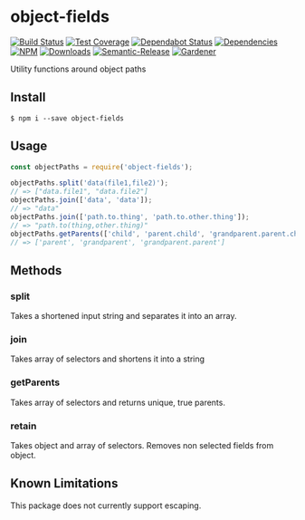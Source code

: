 # object-fields

[![Build Status](https://circleci.com/gh/blackflux/object-fields.png?style=shield)](https://circleci.com/gh/blackflux/object-fields)
[![Test Coverage](https://img.shields.io/coveralls/blackflux/object-fields/master.svg)](https://coveralls.io/github/blackflux/object-fields?branch=master)
[![Dependabot Status](https://api.dependabot.com/badges/status?host=github&repo=blackflux/object-fields)](https://dependabot.com)
[![Dependencies](https://david-dm.org/blackflux/object-fields/status.svg)](https://david-dm.org/blackflux/object-fields)
[![NPM](https://img.shields.io/npm/v/object-fields.svg)](https://www.npmjs.com/package/object-fields)
[![Downloads](https://img.shields.io/npm/dt/object-fields.svg)](https://www.npmjs.com/package/object-fields)
[![Semantic-Release](https://github.com/blackflux/js-gardener/blob/master/assets/icons/semver.svg)](https://github.com/semantic-release/semantic-release)
[![Gardener](https://github.com/blackflux/js-gardener/blob/master/assets/badge.svg)](https://github.com/blackflux/js-gardener)

Utility functions around object paths

## Install

    $ npm i --save object-fields

## Usage

<!-- eslint-disable import/no-unresolved, import/no-extraneous-dependencies -->
```js
const objectPaths = require('object-fields');

objectPaths.split('data(file1,file2)');
// => ["data.file1", "data.file2"]
objectPaths.join(['data', 'data']);
// => "data"
objectPaths.join(['path.to.thing', 'path.to.other.thing']);
// => "path.to(thing,other.thing)"
objectPaths.getParents(['child', 'parent.child', 'grandparent.parent.child']);
// => ['parent', 'grandparent', 'grandparent.parent']
```

## Methods

### split

Takes a shortened input string and separates it into an array.

### join

Takes array of selectors and shortens it into a string

### getParents

Takes array of selectors and returns unique, true parents.

### retain

Takes object and array of selectors. Removes non selected fields from object.

## Known Limitations

This package does not currently support escaping.
